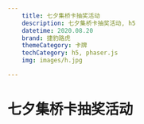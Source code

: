 ```yaml
---
    title: 七夕集桥卡抽奖活动
    description: 七夕集桥卡抽奖活动, h5
    datetime: 2020.08.20
    brand: 捷豹路虎
    themeCategory: 卡牌
    techCategory: h5, phaser.js
    img: images/h.jpg

---
```




# 七夕集桥卡抽奖活动